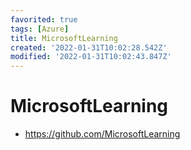 ```yaml
---
favorited: true
tags: [Azure]
title: MicrosoftLearning
created: '2022-01-31T10:02:28.542Z'
modified: '2022-01-31T10:02:43.847Z'
---
```


# MicrosoftLearning

* https://github.com/MicrosoftLearning
